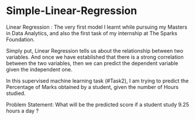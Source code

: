 # Simple-Linear-Regression
Linear Regression : The very first model I learnt while pursuing my Masters in Data Analytics, and also the first task of my internship at The Sparks Foundation.

Simply put, Linear Regression tells us about the relationship between two variables. And once we have established that there is a strong correlation between the two variables, then we can predict the dependent variable given the independent one.

In this supervised machine learning task (#Task2), I am trying to predict the Percentage of Marks obtained by a student, given the number of Hours studied.

Problem Statement: What will be the predicted score if a student study 9.25 hours a day ?
